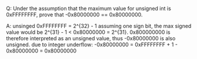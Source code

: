 Q: Under the assumption that the maximum value for unsigned int is 0xFFFFFFFF, prove that -0x80000000 == 0x80000000.

A:
unsinged 0xFFFFFFFF = 2^{32} - 1
assuming one sign bit, the max signed value would be 2^{31} - 1 < 0x80000000 = 2^{31}.
0x800000000 is therefore interpreted as an unsigned value, thus -0x80000000 is also unsigned.
due to integer underflow: -0x80000000 = 0xFFFFFFFF + 1 - 0x80000000 = 0x80000000